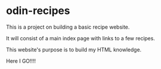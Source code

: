 # odin-recipes

This is a project on building a basic recipe website.

It will consist of a main index page with links to a few recipes.

This website's purpose is to build my HTML knowledge.

Here I GO!!!!
